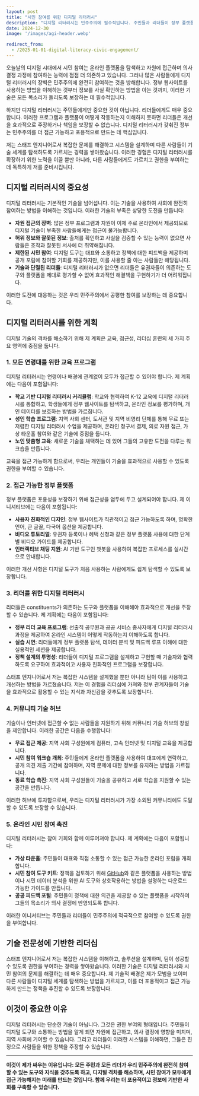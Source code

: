 ```yaml
---
layout: post
title: "시민 참여를 위한 디지털 리터러시"
description: "디지털 리터러시는 민주주의에 필수적입니다. 주민들과 리더들이 정부 플랫폼에 참여하고, 자원에 접근하며, 온라인에서 의사 결정에 참여할 수 있는 기술을 갖추도록 합시다."
date: 2024-12-30
image: '/images/agi-header.webp'

redirect_from:
  - /2025-01-01-digital-literacy-civic-engagement/
---
```


오늘날의 디지털 시대에서 시민 참여는 온라인 플랫폼을 탐색하고 자원에 접근하며 의사 결정 과정에 참여하는 능력에 점점 더 의존하고 있습니다. 그러나 많은 사람들에게 디지털 리터러시의 장벽은 민주주의에 완전히 참여하는 것을 방해합니다. 정부 웹사이트를 사용하는 방법을 이해하는 것부터 정보를 사실 확인하는 방법을 아는 것까지, 이러한 기술은 모든 목소리가 들리도록 보장하는 데 필수적입니다.

하지만 디지털 리터러시는 주민들에게만 중요한 것이 아닙니다. 리더들에게도 매우 중요합니다. 이러한 프로그램과 플랫폼이 어떻게 작동하는지 이해하지 못하면 리더들은 개선을 효과적으로 주장하거나 책임을 보장할 수 없습니다. 디지털 리터러시가 갖춰진 정부는 민주주의를 더 접근 가능하고 포용적으로 만드는 데 핵심입니다.

저는 스태프 엔지니어로서 복잡한 문제를 해결하고 시스템을 설계하며 다른 사람들이 기술 세계를 탐색하도록 가르치는 경력을 쌓아왔습니다. 이러한 경험은 디지털 리터러시를 확장하기 위한 노력을 이끌 뿐만 아니라, 다른 사람들에게도 가르치고 권한을 부여하는 데 독특하게 저를 준비시킵니다.

## 디지털 리터러시의 중요성

디지털 리터러시는 기본적인 기술을 넘어섭니다. 이는 기술을 사용하여 사회에 완전히 참여하는 방법을 이해하는 것입니다. 이러한 기술의 부족은 상당한 도전을 만듭니다:

- **자원 접근의 장벽**: 많은 정부 프로그램과 자원이 이제 주로 온라인에서 제공되므로 디지털 기술이 부족한 사람들에게는 접근이 불가능합니다.  
- **허위 정보와 잘못된 정보**: 출처를 확인하고 사실을 검증할 수 있는 능력이 없으면 사람들은 조작과 잘못된 서사에 더 취약해집니다.  
- **제한된 시민 참여**: 디지털 도구는 대표와 소통하고 정책에 대한 피드백을 제공하며 공개 포럼에 참여할 기회를 제공하지만, 이를 사용할 줄 아는 사람들만 해당됩니다.  
- **기술과 단절된 리더들**: 디지털 리터러시가 없으면 리더들은 유권자들이 의존하는 도구와 플랫폼을 제대로 평가할 수 없어 효과적인 해결책을 구현하기가 더 어려워집니다.  

이러한 도전에 대응하는 것은 우리 민주주의에서 공평한 참여를 보장하는 데 중요합니다.

## 디지털 리터러시를 위한 계획

디지털 기술의 격차를 해소하기 위해 제 계획은 교육, 접근성, 리더십 훈련의 세 가지 주요 영역에 중점을 둡니다.

### 1. **모든 연령대를 위한 교육 프로그램**

디지털 리터러시는 연령이나 배경에 관계없이 모두가 접근할 수 있어야 합니다. 제 계획에는 다음이 포함됩니다:

- **학교 기반 디지털 리터러시 커리큘럼**: 학교와 협력하여 K-12 교육에 디지털 리터러시를 통합하고, 학생들에게 정부 웹사이트를 탐색하고, 온라인 정보를 평가하며, 개인 데이터를 보호하는 방법을 가르칩니다.  
- **성인 학습 프로그램**: 지역 사회 센터, 도서관 및 지역 비영리 단체를 통해 무료 또는 저렴한 디지털 리터러시 수업을 제공하며, 온라인 청구서 결제, 의료 자원 접근, 가상 타운홀 참여와 같은 기술에 중점을 둡니다.  
- **노인 맞춤형 교육**: 새로운 기술을 채택하는 데 있어 그들의 고유한 도전을 다루는 워크숍을 만듭니다.  

교육을 접근 가능하게 함으로써, 우리는 개인들이 기술을 효과적으로 사용할 수 있도록 권한을 부여할 수 있습니다.

### 2. **접근 가능한 정부 플랫폼**

정부 플랫폼은 포용성을 보장하기 위해 접근성을 염두에 두고 설계되어야 합니다. 제 이니셔티브에는 다음이 포함됩니다:

- **사용자 친화적인 디자인**: 정부 웹사이트가 직관적이고 접근 가능하도록 하며, 명확한 언어, 큰 글꼴, 다국어 옵션을 제공합니다.  
- **비디오 튜토리얼**: 유권자 등록이나 혜택 신청과 같은 정부 플랫폼 사용에 대한 단계별 비디오 가이드를 제공합니다.  
- **인터랙티브 채팅 지원**: AI 기반 도구인 챗봇을 사용하여 복잡한 프로세스를 실시간으로 안내합니다.  

이러한 개선 사항은 디지털 도구가 처음 사용하는 사람에게도 쉽게 탐색할 수 있도록 보장합니다.

### 3. **리더를 위한 디지털 리터러시**

리더들은 constituents가 의존하는 도구와 플랫폼을 이해해야 효과적으로 개선을 주장할 수 있습니다. 제 계획에는 다음이 포함됩니다:

- **정부 리더 교육 프로그램**: 선출직 공무원과 공공 서비스 종사자에게 디지털 리터러시 과정을 제공하여 온라인 시스템이 어떻게 작동하는지 이해하도록 합니다.  
- **실습 시연**: 리더들에게 정부 플랫폼 탐색, 데이터 분석 및 피드백 루프 이해에 대한 실용적인 세션을 제공합니다.  
- **정책 설계의 투명성**: 리더들이 디지털 프로그램을 설계하고 구현할 때 기술자와 협력하도록 요구하여 효과적이고 사용자 친화적인 프로그램을 보장합니다.  

스태프 엔지니어로서 저는 복잡한 시스템을 설계했을 뿐만 아니라 팀이 이를 사용하고 개선하는 방법을 가르쳤습니다. 저는 이 경험을 리더십에 가져와 정부 관계자들이 기술을 효과적으로 활용할 수 있는 지식과 자신감을 갖추도록 보장합니다.

### 4. **커뮤니티 기술 허브**

기술이나 인터넷에 접근할 수 없는 사람들을 지원하기 위해 커뮤니티 기술 허브의 창설을 제안합니다. 이러한 공간은 다음을 수행합니다:

- **무료 접근 제공**: 지역 사회 구성원에게 컴퓨터, 고속 인터넷 및 디지털 교육을 제공합니다.  
- **시민 참여 워크숍 개최**: 주민들에게 온라인 플랫폼을 사용하여 대표에게 연락하고, 공개 의견 제출 기간에 참여하며, 지역 문제에 대한 정보를 유지하는 방법을 가르칩니다.  
- **동료 학습 촉진**: 지역 사회 구성원들이 기술을 공유하고 서로 학습을 지원할 수 있는 공간을 만듭니다.  

이러한 허브에 투자함으로써, 우리는 디지털 리터러시가 가장 소외된 커뮤니티에도 도달할 수 있도록 보장할 수 있습니다.

### 5. **온라인 시민 참여 촉진**

디지털 리터러시는 참여 기회와 함께 이루어져야 합니다. 제 계획에는 다음이 포함됩니다:

- **가상 타운홀**: 주민들이 대표와 직접 소통할 수 있는 접근 가능한 온라인 포럼을 개최합니다.  
- **시민 참여 도구 키트**: 정책을 검토하기 위해 [GitHub](https://github.com/CastroForGeorgia)와 같은 플랫폼을 사용하는 방법이나 시민 데이터 분석을 위한 AI 도구와 상호작용하는 방법을 설명하는 다운로드 가능한 가이드를 만듭니다.  
- **공공 피드백 포털**: 주민들이 정책에 대한 의견을 제공할 수 있는 플랫폼을 시작하여 그들의 목소리가 의사 결정에 반영되도록 합니다.  

이러한 이니셔티브는 주민들과 리더들이 민주주의에 적극적으로 참여할 수 있도록 권한을 부여합니다.

## 기술 전문성에 기반한 리더십

스태프 엔지니어로서 저는 복잡한 시스템을 이해하고, 솔루션을 설계하며, 팀이 성공할 수 있도록 권한을 부여하는 경력을 쌓아왔습니다. 이러한 기술은 디지털 리터러시와 시민 참여의 문제를 해결하는 데 매우 중요합니다. 제 기술적 배경은 제가 모범을 보이며 다른 사람들이 디지털 세계를 탐색하는 방법을 가르치고, 이를 더 포용적이고 접근 가능하게 만드는 정책을 추진할 수 있도록 보장합니다.

## 이것이 중요한 이유

디지털 리터러시는 단순한 기술이 아닙니다. 그것은 권한 부여의 형태입니다. 주민들이 디지털 도구와 소통하는 방법을 알게 되면 자원에 접근하고, 의사 결정에 영향을 미치며, 지역 사회에 기여할 수 있습니다. 그리고 리더들이 이러한 시스템을 이해하면, 그들은 진정으로 사람들을 위한 정책을 주장할 수 있습니다.

---

**이것이 제가 싸우는 이유입니다: 모든 주민과 모든 리더가 우리 민주주의에 완전히 참여할 수 있는 도구와 지식을 갖추도록 하고, 디지털 격차를 해소하며, 시민 참여가 모두에게 접근 가능해지는 미래를 만드는 것입니다. 함께 우리는 더 포용적이고 정보에 기반한 사회를 구축할 수 있습니다.**